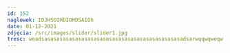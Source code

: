 ```yaml
---
id: 152
naglowek: IDJHSOIHDIOHDSAIOh
date: 01-12-2021
zdjęcia: /src/images/slider/slider1.jpg
tresc: weadsasasasasasasasasasasasasasasasasasasasasasasadsarwqqwqweqw
---
```

